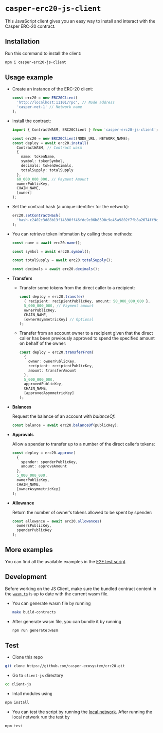 # `casper-erc20-js-client`

This JavaScript client gives you an easy way to install and interact with the Casper ERC-20 contract.

## Installation

Run this command to install the client:

```bash
npm i casper-erc20-js-client
```

## Usage example

- Create an instance of the ERC-20 client:

  ```ts
  const erc20 = new ERC20Client(
    'http://localhost:11101/rpc', // Node address
    'casper-net-1' // Network name
  );
  ```

- Install the contract:

  ```ts
  import { ContractWASM, ERC20Client } from 'casper-erc20-js-client';

  const erc20 = new ERC20Client(NODE_URL, NETWORK_NAME);
  const deploy = await erc20.install(
    ContractWASM, // Contract wasm
    {
      name: tokenName,
      symbol: tokenSymbol,
      decimals: tokenDecimals,
      totalSupply: totalSupply
    },
    60_000_000_000, // Payment Amount
    ownerPublicKey,
    CHAIN_NAME,
    [owner]
  );
  ```

- Set the contract hash (a unique identifier for the network):

  ```ts
  erc20.setContractHash(
    'hash-c2402c3d88b13f14390ff46fde9c06b8590c9e45a9802f7fb8a2674ff9c1e5b1'
  );
  ```

- You can retrieve token infomation by calling these methods:

  ```ts
  const name = await erc20.name();

  const symbol = await erc20.symbol();

  const totalSupply = await erc20.totalSupply();

  const decimals = await erc20.decimals();
  ```

- **Transfers**

  - Transfer some tokens from the direct caller to a recipient:

    ```ts
    const deploy = erc20.transfer(
      { recipient: recipientPublicKey, amount: 50_000_000_000 },
      5_000_000_000, // Payment amount
      ownerPublicKey,
      CHAIN_NAME,
      [ownerAsymmetricKey] // Optional
    );
    ```

  - Transfer from an account owner to a recipient given that the direct caller has been previously approved to spend the specified amount on behalf of the owner:

    ```ts
    const deploy = erc20.transferFrom(
      {
        owner: ownerPublicKey,
        recipient: recipientPublicKey,
        amount: transferAmount
      },
      5_000_000_000,
      approvedPublicKey,
      CHAIN_NAME,
      [approvedAsymmetricKey]
    );
    ```

- **Balances**

  Request the balance of an account with _balanceOf_:

  ```ts
  const balance = await erc20.balanceOf(publicKey);
  ```

- **Approvals**

  Allow a spender to transfer up to a number of the direct caller’s tokens:

  ```ts
  const deploy = erc20.approve(
    {
      spender: spenderPublicKey,
      amount: approveAmount
    },
    5_000_000_000,
    ownerPublicKey,
    CHAIN_NAME,
    [ownerAsymmetricKey]
  );
  ```

- **Allowance**

  Return the number of owner’s tokens allowed to be spent by spender:

  ```ts
  const allowance = await erc20.allowances(
    ownersPublicKey,
    spenderPublicKey
  );
  ```

## More examples

You can find all the available examples in the [E2E test script](https://github.com/casper-ecosystem/erc20/client-js/tests/e3e).

## Development

Before working on the JS Client, make sure the bundled contract content in the [`wasm.ts`]('./src.wasm.ts') is up to date with the current wasm file.

- You can generate wasm file by running

  ```bash
  make build-contracts
  ```

- After generate wasm file, you can bundle it by running

  ```bash
  npm run generate:wasm
  ```

## Test

- Clone this repo

```bash
git clone https://github.com/casper-ecosystem/erc20.git
```

- Go to `client-js` directory

```bash
cd client-js
```

- Intall modules using

```bash
npm install
```

- You can test the script by running the [local network](https://github.com/casper-network/casper-node/blob/dev/utils/nctl/README.md). After running the local network run the test by

```bash
npm test
```
